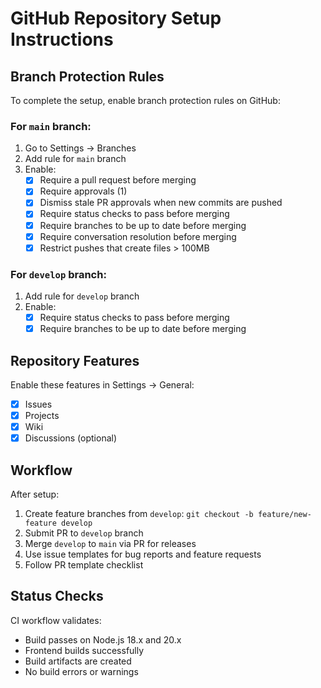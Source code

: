# GitHub Repository Setup Instructions

## Branch Protection Rules

To complete the setup, enable branch protection rules on GitHub:

### For `main` branch:
1. Go to Settings → Branches
2. Add rule for `main` branch
3. Enable:
   - [x] Require a pull request before merging
   - [x] Require approvals (1)
   - [x] Dismiss stale PR approvals when new commits are pushed
   - [x] Require status checks to pass before merging
   - [x] Require branches to be up to date before merging
   - [x] Require conversation resolution before merging
   - [x] Restrict pushes that create files > 100MB

### For `develop` branch:
1. Add rule for `develop` branch  
2. Enable:
   - [x] Require status checks to pass before merging
   - [x] Require branches to be up to date before merging

## Repository Features

Enable these features in Settings → General:
- [x] Issues
- [x] Projects
- [x] Wiki
- [x] Discussions (optional)

## Workflow

After setup:
1. Create feature branches from `develop`: `git checkout -b feature/new-feature develop`
2. Submit PR to `develop` branch
3. Merge `develop` to `main` via PR for releases
4. Use issue templates for bug reports and feature requests
5. Follow PR template checklist

## Status Checks

CI workflow validates:
- Build passes on Node.js 18.x and 20.x
- Frontend builds successfully
- Build artifacts are created
- No build errors or warnings